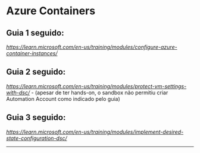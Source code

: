 # Azure Containers
## Guia 1 seguido:
_https://learn.microsoft.com/en-us/training/modules/configure-azure-container-instances/_

## Guia 2 seguido:
_https://learn.microsoft.com/en-us/training/modules/protect-vm-settings-with-dsc/_ - (apesar de ter hands-on, o sandbox não permitiu criar Automation Account como indicado pelo guia)

## Guia 3 seguido:
_https://learn.microsoft.com/en-us/training/modules/implement-desired-state-configuration-dsc/_

___
